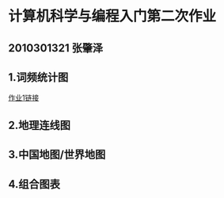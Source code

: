 # 计算机科学与编程入门第二次作业
## 2010301321 张肇泽
## 1.词频统计图

[作业1链接](https://zzz1031.github.io/spell_pie.html)
## 2.地理连线图

## 3.中国地图/世界地图

## 4.组合图表
